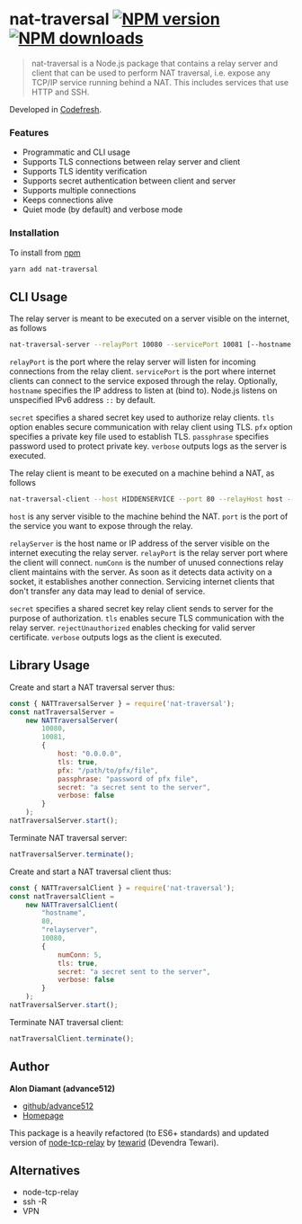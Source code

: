 # nat-traversal [![NPM version](https://img.shields.io/npm/v/nat-traversal.svg?style=flat)](https://www.npmjs.com/package/nat-traversal) [![NPM downloads](https://img.shields.io/npm/dm/nat-traversal.svg?style=flat)](https://npmjs.org/package/nat-traversal)

>  nat-traversal is a Node.js package that contains a relay server and client that can be used to perform NAT traversal, i.e. expose any TCP/IP service running behind a NAT. This includes services that use HTTP and SSH.

Developed in [Codefresh](https://www.codefresh.io).

### Features

* Programmatic and CLI usage
* Supports TLS connections between relay server and client
* Supports TLS identity verification
* Supports secret authentication between client and server
* Supports multiple connections
* Keeps connections alive
* Quiet mode (by default) and verbose mode

### Installation

To install from  <a href="https://www.npmjs.com/package/nat-traversal">npm</a>
```bash
yarn add nat-traversal
```

## CLI Usage

The relay server is meant to be executed on a server visible on the internet, as follows

```bash
nat-traversal-server --relayPort 10080 --servicePort 10081 [--hostname [IP]] [--secret key] [--tls] [--pfx file] [--passphrase passphrase] [--verbose]
```

`relayPort` is the port where the relay server will listen for incoming connections from the relay client.
`servicePort` is the port where internet clients can connect to the service exposed through the relay.
Optionally, `hostname` specifies the IP address to listen at (bind to). Node.js listens on unspecified IPv6 address `::` by default.

`secret` specifies a shared secret key used to authorize relay clients.
`tls` option enables secure communication with relay client using TLS.
`pfx` option specifies a private key file used to establish TLS.
`passphrase` specifies password used to protect private key.
`verbose` outputs logs as the server is executed.

The relay client is meant to be executed on a machine behind a NAT, as follows

```bash
nat-traversal-client --host HIDDENSERVICE --port 80 --relayHost host --relayPort port [--numConn count] [--secret key] [--tls] [--rejectUnauthorized] [--verbose]
```

`host` is any server visible to the machine behind the NAT.
`port` is the port of the service you want to expose through the relay.

`relayServer` is the host name or IP address of the server visible on the internet executing the relay server.
`relayPort` is the relay server port where the client will connect.
`numConn` is the number of unused connections relay client maintains with the server. As soon as it detects data
activity on a socket, it establishes another connection. Servicing internet clients that don't transfer any data may
lead to denial of service.

`secret` specifies a shared secret key relay client sends to server for the purpose of authorization.
`tls` enables secure TLS communication with the relay server.
`rejectUnauthorized` enables checking for valid server certificate.
`verbose` outputs logs as the client is executed.

## Library Usage

Create and start a NAT traversal server thus:

```javascript
const { NATTraversalServer } = require('nat-traversal');
const natTraversalServer =
    new NATTraversalServer(
        10080,
        10081,
        {
            host: "0.0.0.0",
            tls: true,
            pfx: "/path/to/pfx/file",
            passphrase: "password of pfx file",
            secret: "a secret sent to the server",
            verbose: false
        }
    );
natTraversalServer.start();
```

Terminate NAT traversal server:

```javascript
natTraversalServer.terminate();
```

Create and start a NAT traversal client thus:

```javascript
const { NATTraversalClient } = require('nat-traversal');
const natTraversalClient =
    new NATTraversalClient(
        "hostname",
        80,
        "relayserver",
        10080,
        {
            numConn: 5,
            tls: true,
            secret: "a secret sent to the server",
            verbose: false
        }
    );
natTraversalServer.start();
```

Terminate NAT traversal client:

```javascript
natTraversalClient.terminate();
```

## Author

**Alon Diamant (advance512)**

* [github/advance512](https://github.com/advance512)
* [Homepage](http://www.alondiamant.com)

This package is a heavily refactored (to ES6+ standards) and updated version of <a href="https://github.com/tewarid/node-tcp-relay">node-tcp-relay</a> by <a href="https://github.com/tewarid">tewarid</a> (Devendra Tewari).

## Alternatives

* node-tcp-relay
* ssh -R
* VPN
